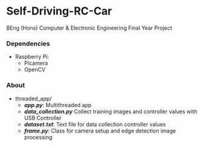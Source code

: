 # Self-Driving-RC-Car
BEng (Hons) Computer & Electronic Engineering Final Year Project


### Dependencies
* Raspberry Pi: 
  - Picamera
  - OpenCV


### About
- threaded_app/
  -	***app.py***: Multithreaded app
  - ***data_collection.py***	Collect training images and controller values with USB Controller
  - ***dataset.txt***: Text file for data collection controller values
  - ***frame.py***: Class for camera setup and edge detection image processing
